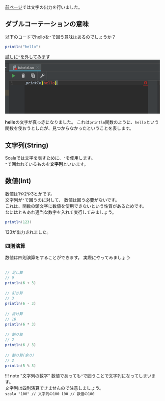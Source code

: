 [前ページ](output.md)では文字の出力を行いました。  

## ダブルコーテーションの意味
以下のコードでhelloを`"`で囲う意味はあるのでしょうか？
```scala
println("hello")
```

試しに`"`を外してみます
![error](../img/basic/string-and-int/error.png)

**hello**の文字が真っ赤になりました。
これは`println`関数のように、`hello`という関数を使おうとしたが、見つからなかったということを表します。  

## 文字列(String)
Scalaでは文字を表すために、`"`を使用します。  
`"`で囲われているものを**文字列**といいます。  

## 数値(Int)
数値は1や2や3とかです。  
文字列が`"`で囲うのに対して、  数値は囲う必要がないです。  
これは、関数の頭文字に数値を使用できないという性質があるためです。  
なにはともあれ適当な数字を入れて実行してみましょう。  
```scala
println(123)
```
123が出力されました。

### 四則演算
数値は四則演算をすることができます。
実際にやってみましょう
```scala

// 足し算
// 9
println(6 + 3)

// 引き算
// 3
println(6 - 3)

// 掛け算
// 18
println(6 * 3)

// 割り算
// 2
println(6 / 3)

// 割り算(余り)
// 2
println(5 % 3)
```

!!! note "文字列の数字"
    数値であっても`"`で囲うことで文字列になってしまいます。  
    文字列は四則演算できませんので注意しましょう。  
    ```scala
    "100" // 文字列の100
    100 // 数値の100
    ```
